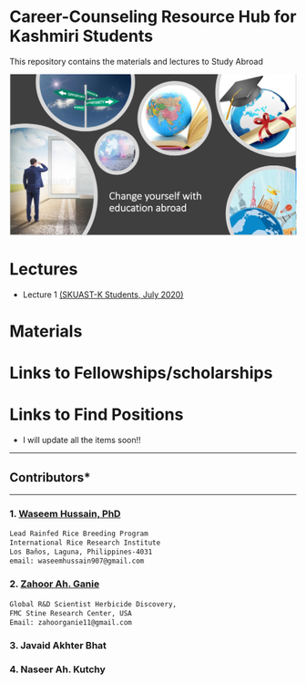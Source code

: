 # Career-Counseling Resource Hub for Kashmiri Students

This repository contains the materials and lectures to Study Abroad

![](www/image.png)


# Lectures

- Lecture 1 [(SKUAST-K Students, July 2020)](https://github.com/whussain2/Career-Counseling/blob/gh-pages/Lectures/Counselling_SKUAST-K.pdf)

# Materials

# Links to Fellowships/scholarships

# Links to Find Positions


- I will update all the items soon!!

****
## Contributors*
****

### 1. [Waseem Hussain, PhD](https://whussain2.github.io/)

```
Lead Rainfed Rice Breeding Program
International Rice Research Institute
Los Baños, Laguna, Philippines-4031
email: waseemhussain907@gmail.com
```

### 2. [Zahoor Ah. Ganie](https://scholar.google.com/citations?user=kmIqsJcAAAAJ&hl=en)

```
Global R&D Scientist Herbicide Discovery,
FMC Stine Research Center, USA
Email: zahoorganie11@gmail.com
```

### 3. Javaid Akhter Bhat


### 4. Naseer Ah. Kutchy
